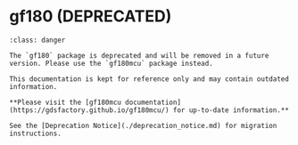 # gf180 (DEPRECATED)

```{admonition} DEPRECATION NOTICE
:class: danger

The `gf180` package is deprecated and will be removed in a future version. Please use the `gf180mcu` package instead.

This documentation is kept for reference only and may contain outdated information.

**Please visit the [gf180mcu documentation](https://gdsfactory.github.io/gf180mcu/) for up-to-date information.**

See the [Deprecation Notice](./deprecation_notice.md) for migration instructions.
```

```{include} ../README.md
```
